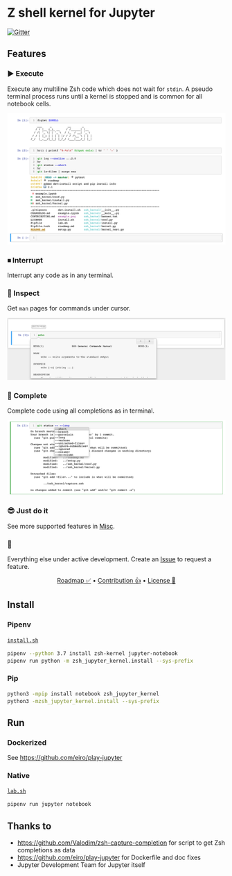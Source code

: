 # Z shell kernel for Jupyter

[![Gitter](https://badges.gitter.im/zsh-jupyter-kernel/community.svg)](https://gitter.im/zsh-jupyter-kernel/community?utm_source=badge&utm_medium=badge&utm_campaign=pr-badge)

## Features

### ▶️ Execute
Execute any multiline Zsh code which does not wait for `stdin`.
A pseudo terminal process runs until a kernel is stopped and is common
for all notebook cells.

![Execution screenshot](misc/example.png)

### ⏹ Interrupt
Interrupt any code as in any terminal.

### 🔎 Inspect
Get `man` pages for commands under cursor.

![Inspection screenshot](misc/inspection.png)

### 🧰 Complete
Complete code using all completions as in terminal.

![Completion screenshot](misc/completion.png)

### 😎 Just do it
See more supported features in [Misc](misc/).

### 🔮
Everything else under active development. Create an [Issue][issue] to request
a feature.
<p align=center>
<a href=roadmap.md>Roadmap ✅</a>
•
<a href=contributing.md>Contribution 👍</a>
•
<a href=license.txt>License 🤝</a>
</p>

## Install

### Pipenv
[`install.sh`](misc/install.sh)
```sh
pipenv --python 3.7 install zsh-kernel jupyter-notebook
pipenv run python -m zsh_jupyter_kernel.install --sys-prefix
```

### Pip
```sh
python3 -mpip install notebook zsh_jupyter_kernel
python3 -mzsh_jupyter_kernel.install --sys-prefix
```

## Run

### Dockerized
See https://github.com/eiro/play-jupyter

### Native
[`lab.sh`](misc/lab.sh)
```sh
pipenv run jupyter notebook
```

## Thanks to
- https://github.com/Valodim/zsh-capture-completion for script to get Zsh completions as data
- https://github.com/eiro/play-jupyter for Dockerfile and doc fixes
- Jupyter Development Team for Jupyter itself

[issue]: https://github.com/danylo-dubinin/zsh-jupyter-kernel/issues/new
